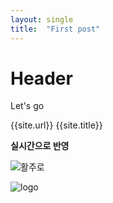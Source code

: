 ```yaml
---
layout: single
title:  "First post"
---
```


# Header
Let's go

{{site.url}}
{{site.title}}

**실시간으로 반영**

![활주로]({{site.url}}\images\2024-02-08-first\활주로.webp)

![logo]({{site.url}}\images\2024-02-08-first\logo.png)
